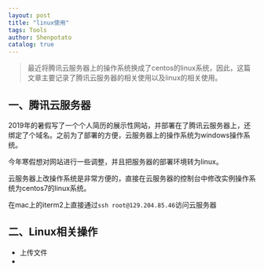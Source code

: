 ```yaml
---
layout: post
title: "linux使用"
tags: Tools 
author: Shenpotato
catalog: true
---
```




> 最近将腾讯云服务器上的操作系统换成了centos的linux系统，因此，这篇文章主要记录了腾讯云服务器的相关使用以及linux的相关使用。



## 一、腾讯云服务器

2019年的暑假写了一个个人简历的展示性网站，并部署在了腾讯云服务器上，还绑定了个域名。之前为了部署的方便，云服务器上的操作系统为windows操作系统。

今年寒假想对网站进行一些调整，并且把服务器的部署环境转为linux。

云服务器上改操作系统是非常方便的，直接在云服务器的控制台中修改实例操作系统为centos7的linux系统。

在mac上的iterm2上直接通过`ssh root@129.204.85.46`访问云服务器



## 二、Linux相关操作



- 上传文件
- 

